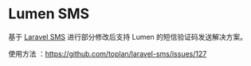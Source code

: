 # Lumen SMS

基于 [Laravel SMS](https://github.com/toplan/laravel-sms/issues/127) 进行部分修改后支持 Lumen 的短信验证码发送解决方案。

使用方法 ：https://github.com/toplan/laravel-sms/issues/127
